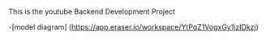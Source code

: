 This is the youtube Backend Development Project

-[model diagram] 
(https://app.eraser.io/workspace/YtPqZ1VogxGy1jzIDkzj)